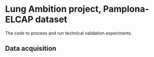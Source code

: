 # Lung Ambition project, Pamplona-ELCAP dataset

The code to process and run technical validation experiments.

## Data acquisition





